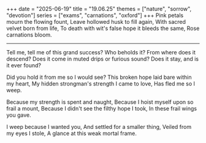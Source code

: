 +++
date = "2025-06-19"
title = "19.06.25"
themes = ["nature", "sorrow", "devotion"]
series = ["exams", "carnations", "oxford"]
+++
Pink petals mourn the flowing fount,
Leave hollowed husk to fill again,
With sacred velvet born from life,
To death with wit's false hope it bleeds the same,
Rose carnations bloom.

---

Tell me, tell me of this grand success?
Who beholds it? From where does it descend?
Does it come in muted drips or furious sound?
Does it stay, and is it ever found?

Did you hold it from me so I would see?
This broken hope laid bare within my heart,
My hidden strongman's strength I came to love,
Has fled me so I weep.

Because my strength is spent and naught,
Because I hoist myself upon so frail a mount,
Because I didn't see the filthy hope I took,
In these frail wings you gave.

I weep because I wanted you,
And settled for a smaller thing,
Veiled from my eyes I stole,
A glance at this weak mortal frame.
